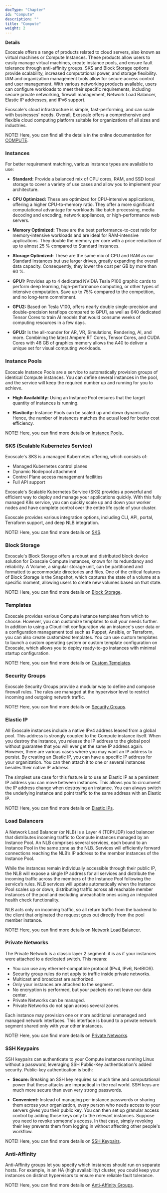 ```yaml
---
docType: "Chapter"
id: "Compute"
description: ""
title: "Compute"
weight: 2
---
```


**Details**

Exoscale offers a range of products related to cloud servers, also known as virtual machines or Compute Instances. These products allow users to easily manage virtual machines, create instance pools, and ensure fault tolerance through anti-affinity groups. SKS and Block Storage options provide scalability, increased computational power, and storage flexibility. IAM and organization management tools allow for secure access control and user management. With various networking products available, users can configure workloads to meet their specific requirements, including secure private networking, firewall management, Network Load Balancer, Elastic IP addresses, and IPv6 support.

Exoscale's cloud infrastructure is simple, fast-performing, and can scale with businesses' needs. Overall, Exoscale offers a comprehensive and flexible cloud computing platform suitable for organizations of all sizes and industries.

NOTE! Here, you can find all the details in the online   documentation for [COMPUTE](https://community.exoscale.com/product/compute/).

### **Instances**

For better requirement matching, various instance types are available to use:

 - **Standard:**  Provide a balanced mix of CPU cores, RAM, and SSD local storage to cover a variety of use cases and allow you to implement your architecture.

 - **CPU Optimized:** These are optimized for CPU-intensive applications, offering a higher CPU-to-memory ratio. They offer a more significant computational advantage for workloads like batch processing, media decoding and encoding, network appliances, or high-performance web servers.

 - **Memory Optimized:** These are the best performance-to-cost ratio for memory-intensive workloads and are ideal for RAM-intensive applications. They double the memory per core with a price reduction of up to almost 25 % compared to Standard Instances.

 - **Storage Optimized:** These are the same mix of CPU and RAM as our Standard Instances but use larger drives, greatly expanding the overall data capacity. Consequently, they lower the cost per GB by more than 60 %.

 - **GPU1:** Provides up to 4 dedicated NVIDIA Tesla P100 graphic cards to perform deep learning, high-performance computing, or other types of intensive computation. Save up to 75% compared to the competition, and no long-term commitment.

 - **GPU2:** Based on Tesla V100, offers nearly double single-precision and double-precision teraflops compared to GPU1, as well as 640 dedicated Tensor Cores to train AI models that would consume weeks of computing resources in a few days.

 - **GPU3:** Is the all-rounder for AR, VR, Simulations, Rendering, AI, and more. Combining the latest Ampere RT Cores, Tensor Cores, and CUDA Cores with 48 GB of graphics memory allows the A40 to deliver a unique set for visual computing workloads.

### **Instance Pools**

Exoscale Instance Pools are a service to automatically provision groups of identical Compute instances. You can define several instances in the pool, and the service will keep the required number up and running for you to achieve.

 - **High Availability:** Using an Instance Pool ensures that the target quantity of instances is running.

 - **Elasticity:** Instance Pools can be scaled up and down dynamically. Hence, the number of instances matches the actual load for better cost efficiency.

NOTE! Here, you can find more details on [Instance Pools](https://community.exoscale.com/product/compute/instances/how-to/instance-pools/)..

### **SKS (Scalable Kubernetes Service)**

Exoscale's SKS is a managed Kubernetes offering, which consists of:
 
 - Managed Kubernetes control planes
 - Dynamic Nodepool attachment
 - Control Plane access management facilities
 - Full API support

Exoscale's Scalable Kubernetes Service (SKS) provides a powerful and efficient way to deploy and manage your applications quickly. With this fully managed K8s service, you can quickly scale up and down your worker nodes and have complete control over the entire life cycle of your cluster.

Exoscale provides various integration options, including CLI, API, portal, Terraform support, and deep NLB integration.

NOTE! Here, you can find more details on [SKS](https://community.exoscale.com/product/compute/containers/overview/).

### **Block Storage**

Exoscale's Block Storage offers a robust and distributed block device solution for Exoscale Compute instances, known for its redundancy and reliability. A Volume, a singular storage unit, can be partitioned and formatted to accommodate directories and files. One of the critical features of Block Storage is the Snapshot, which captures the state of a volume at a specific moment, allowing users to create new volumes based on that state.

NOTE! Here, you can find more details on [Block Storage](https://community.exoscale.com/product/storage/block-storage/overview/).

### **Templates**

Exoscale provides various Compute instance templates from which to choose. However, you can customize templates to suit your needs further. In addition to using a Cloud-Init configuration via an instance's user data or a configuration management tool such as Puppet, Ansible, or Terraform, you can also create customized templates. You can use custom templates to launch a custom operating system or custom template configuration on Exoscale, which allows you to deploy ready-to-go instances with minimal startup configuration.

NOTE! Here, you can find more details on [Custom Templates](https://community.exoscale.com/product/compute/instances/how-to/custom-templates/).

### **Security Groups**

Exoscale Security Groups provide a modular way to define and compose firewall rules. The rules are managed at the hypervisor level to restrict incoming and outgoing network traffic.

NOTE! Here, you can find more details on [Security Groups](https://community.exoscale.com/product/networking/security-group/).

### **Elastic IP**

All Exoscale instances include a native IPv4 address leased from a global pool. This address is strongly coupled to the Compute instance itself. When you destroy the instance, you release the IP address to the global pool without guarantee that you will ever get the same IP address again. However, there are various cases where you may want an IP address to persist. By creating an Elastic IP, you can have a specific IP address for your organization. You can then attach it to one or several instances besides their native IP address.

The simplest use case for this feature is to use an Elastic IP as a persistent IP address you can move between instances. This allows you to circumvent the IP address change when destroying an instance. You can always switch the underlying instance and point traffic to the same address with an Elastic IP.

NOTE! Here, you can find more details on [Elastic IPs](https://community.exoscale.com/product/networking/eip/).

### **Load Balancers**

A Network Load Balancer (or NLB) is a Layer 4 (TCP/UDP) load balancer that distributes incoming traffic to Compute instances managed by an Instance Pool. An NLB comprises several services, each bound to an Instance Pool in the same zone as the NLB. Services will efficiently forward connections reaching the NLB’s IP address to the member instances of the Instance Pool.

While the instances remain individually accessible through their public IP, the NLB will expose a single IP address for all services and distribute the incoming traffic across the members of the Instance Pool following the service’s rules. NLB services will update automatically when the Instance Pool scales up or down, distributing traffic across all reachable member instances of the pool and excluding unreachable ones using an integrated health check functionality.

NLB acts only on incoming traffic, so all return traffic from the backend to the client that originated the request goes out directly from the pool member instance.

NOTE! Here, you can find more details on [Network Load Balancer](https://community.exoscale.com/product/networking/nlb/).

### **Private Networks**

The Private Network is a classic layer 2 segment: it is as if your instances were attached to a dedicated switch. This means:

 - You can use any ethernet-compatible protocol (IPv4, IPv6, NetBIOS).
 - Security group rules do not apply to traffic inside private networks.
 - Multicast and broadcast are authorized.
 - Only your instances are attached to the segment.
 - No encryption is performed, but your packets do not leave our data center.
 - Private Networks can be managed.
 - Private Networks do not span across several zones.

Each instance may provision one or more additional unmanaged and managed network interfaces. This interface is bound to a private network segment shared only with your other instances.

NOTE! Here, you can find more details on [Private Networks](https://community.exoscale.com/product/networking/private-network/).

### **SSH Keypairs**

SSH keypairs can authenticate to your Compute instances running Linux without a password, leveraging SSH Public-Key authentication's added security. Public-key authentication is both:

 - **Secure:** Breaking an SSH key requires so much time and computational power that these attacks are impractical in the real world. SSH keys are much more secure than even very strong passwords.

 - **Convenient:** Instead of managing per-instance passwords or sharing them across your organization, every person who needs access to your servers gives you their public key. You can then set up granular access control by adding those keys only to the relevant instances. Suppose you need to revoke someone's access. In that case, simply revoking their key prevents them from logging in without affecting other people's workflow.

NOTE! Here, you can find more details on [SSH Keypairs](https://community.exoscale.com/product/compute/instances/how-to/ssh-keypairs/).

### **Anti-Affinity**

Anti-Affinity groups let you specify which instances should run on separate hosts. For example, in an HA (high availability) cluster, you could keep your instances on distinct hypervisors to ensure more reliable fault tolerance.

NOTE! Here, you can find more details on [Anti-Affinity Groups](https://community.exoscale.com/product/compute/instances/how-to/anti-affinity/).
